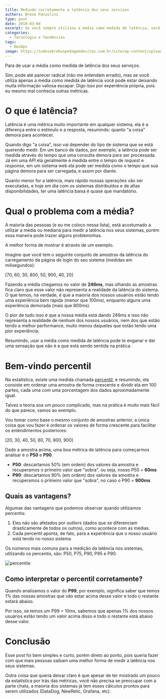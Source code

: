 ```yaml
---
title: Medindo corretamente a latência dos seus serviços
authors: Breno Panzolini
type: post
date: 2019-03-04
excerpt: Se você sempre utilizou a média como medida de latência, você não está fazendo isso da melhor forma.
categories:
  - Tecnologia e Tendências
tags:
  - DevOps
image: https://tudosobrehospedagemdesites.com.br/site/wp-content/uploads/2018/04/como-medir-latencia-servidor_topo-728x273.png
---
```


Para de usar a média como medida de latência dos seus serviços.

Sim, pode até parecer radical (não me entendam errado), mas se você utiliza apenas a média como medida de latência você pode estar deixando muita informação valiosa escapar. Digo isso por experiência própria, pois eu mesmo mal conhecia outras métricas.

# O que é latência?

Latência é uma métrica muito importante em qualquer sistema, ela é a diferença entre o estímulo e a resposta, resumindo: quanto "a coisa" demora para acontecer.

Quando digo "a coisa", isso vai depender do tipo de sistema que se está querendo medir. Em um banco de dados, por exemplo, a latência pode ser medida através do tempo que uma consulta demora para ser processada. Já em uma API ela geralmente é medida entre o tempo de *request* e *response*, em um sistema web ela pode ser medida como o tempo que sua página demora para ser carregada, e assim por diante.

Quanto menor for a latência, mais rápido nossas operações vão ser executadas, e hoje em dia com os sistemas distribuídos e de altas disponibilidades, ter uma latência baixa é quase que mandatório.

# Qual o problema com a média?

A maioria das pessoas (e eu me coloco nessa lista), está acostumado a utilizar a média ou mediana para medir a latência nos seus sistemas, porém essa maneira pode trazer alguns probleminhas.

A melhor forma de mostrar é através de um exemplo.

Imagine que você tem o seguinte conjunto de amostras da latência do carregamento da página de login do seu sistema (medidas em milisegundos):

[70, 60, 30, 800, 50, 900, 40, 20]

Fazendo a média chegamos no valor de **246ms**, mas olhando as amostras fica claro que esse valor não representa a realidade da latência do sistema. O que temos, na verdade, é que a maioria dos nossos usuários estão tendo uma experiência bem rápida (menor que 100ms), enquanto alguns uma experiência demorada (mais que 800ms).

O pior de tudo isso é que a nossa média está dando 246ms e isso não representa a realidade de nenhum dos nossos usuários, nem dos que estão tendo a melhor performance, muito menos daqueles que estão tendo uma pior experiência.

Resumindo, usar a média como medida de latência pode te enganar e dar uma sensação que não é a que está sendo sentida na prática.

# Bem-vindo percentil

Na estatística, existe uma medida chamada [percentil](https://pt.wikipedia.org/wiki/Percentil), e resumindo, ela consiste em ordenar uma amostra de forma crescente e dividir ela em 100 partes, cada uma com uma porcentagem dos dados aproximadamente igual.

Talvez a teoria soa um pouco complicado, mas na prática é muito mais fácil do que parece, vamos ao exemplo.

Vou tomar como base o mesmo conjunto de amostras anterior, a única coisa que vou fazer é ordenar os valores de forma crescente para facilitar os entendimentos posteriores:

[20, 30, 40, 50, 60, 70, 800, 900]

Dado a amostra acima, uma boa métrica de latência para começarmos analisar é o **P50** e **P90**.

- **P50**: descartamos 50% (em ordem) dos valores da amostra e recuperamos o primeiro valor que "sobra", ou seja, nosso P50 = **60ms**
- **P90**: descartamos 90% (em ordem) dos valores da amostra e recuperamos o primeiro valor que "sobra", no caso o P90 = **900ms**

## Quais as vantagens?

Algumas das vantagens que podemos observar quando utilizamos percentis:

1. Eles não são afetados por *outliers* (dados que se diferenciam drasticamente de todos os outros), como acontece com as médias.
2. Cada percentil aponta, de fato, para a experiência que o nosso usuário está tendo no nosso sistema

Os números mais comuns para a medição da latência nos sistemas, utilizando os percentis, são: P50, P75, P90, P95 e P90.

![percentile](https://user-images.githubusercontent.com/14098361/39696912-81b75bb8-51ef-11e8-8e8b-420b6d85c7f3.png)

## Como interpretar o percentil corretamente?

Quando analisamos o valor do **P99**, por exemplo, significa saber que temos 1% das nossas amostras que vão estar acima desse valor e todo o restante estará abaixo.

Por isso, se temos um P99 = 10ms, sabemos que apenas 1% dos nossos usuários estão tendo um valor acima disso e todo o restante está abaixo desse valor.

# Conclusão

Esse post foi bem simples e curto, porém direto ao ponto, pois queria fazer com que mais pessoas saibam uma melhor forma de medir a latência nos seus sistemas.

Outra coisa que queria deixar claro é que apesar de ter mostrado um pouco da estatística por trás das métricas, você não precisa se preocupar com a parte chata, a maioria dos sistemas já tem esses cálculos prontos para serem utilizados (DataDog, NewRelic, Grafana, etc).
